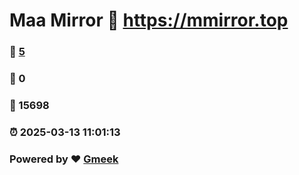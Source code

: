 # Maa Mirror :link: https://mmirror.top 
### :page_facing_up: [5](https://mmirror.top/tag.html) 
### :speech_balloon: 0 
### :hibiscus: 15698 
### :alarm_clock: 2025-03-13 11:01:13 
### Powered by :heart: [Gmeek](https://github.com/Meekdai/Gmeek)
